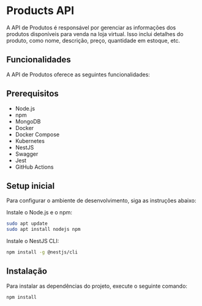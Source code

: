 # Products API

A API de Produtos é responsável por gerenciar as informações dos produtos disponíveis para venda na loja virtual. Isso inclui detalhes do produto, como nome, descrição, preço, quantidade em estoque, etc.

## Funcionalidades

A API de Produtos oferece as seguintes funcionalidades:

## Prerequisitos
- Node.js
- npm
- MongoDB
- Docker
- Docker Compose
- Kubernetes
- NestJS
- Swagger
- Jest
- GitHub Actions

## Setup inicial    

Para configurar o ambiente de desenvolvimento, siga as instruções abaixo:

Instale o Node.js e o npm:

```bash
sudo apt update
sudo apt install nodejs npm
```

Instale o NestJS CLI:

```bash
npm install -g @nestjs/cli
```

## Instalação 

Para instalar as dependências do projeto, execute o seguinte comando:

```bash
npm install
```
